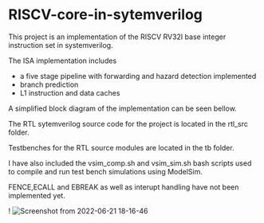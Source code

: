 # RISCV-core-in-sytemverilog
This project is an implementation of the RISCV RV32I base integer instruction set in systemverilog. 

The ISA implementation includes
* a five stage pipeline with forwarding and hazard detection implemented
* branch prediction 
* L1 instruction and data caches

A simplified block diagram of the implementation can be seen bellow.

The RTL sytemverilog source code for the project is located in the rtl_src folder.

Testbenches for the RTL source modules are located in the tb folder. 

I have also included the vsim_comp.sh and vsim_sim.sh bash scripts used to compile and run test bench simulations using ModelSim.

FENCE,ECALL and EBREAK as well as interupt handling have not been implemented yet.


!
![Screenshot from 2022-06-21 18-16-46](https://user-images.githubusercontent.com/39601174/175173986-f24b9b7a-71ce-4e1f-8f3c-85d1fe79549f.png)
